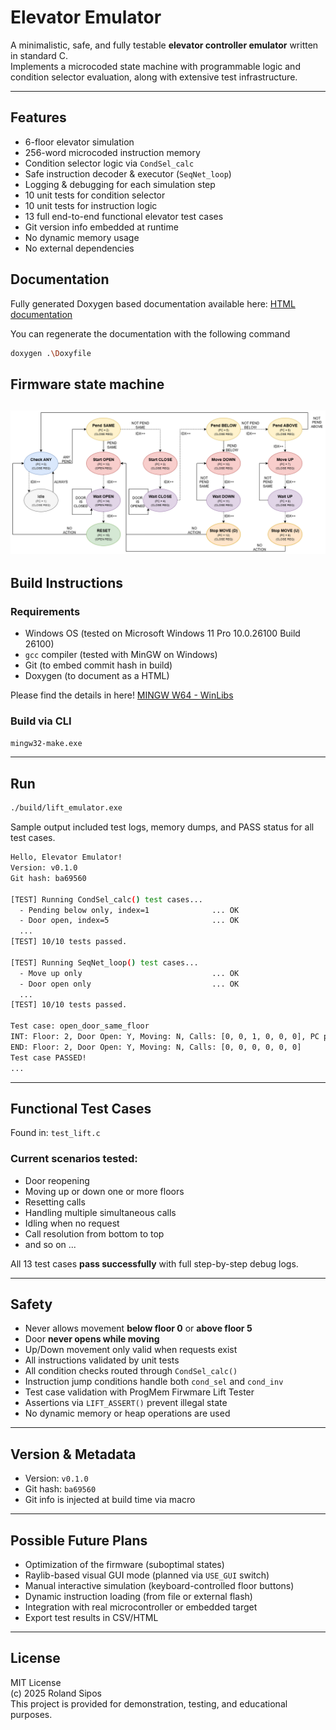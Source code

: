 # Elevator Emulator

A minimalistic, safe, and fully testable **elevator controller emulator** written in standard C.  
Implements a microcoded state machine with programmable logic and condition selector evaluation, along with extensive test infrastructure.

---

## Features

- 6-floor elevator simulation
- 256-word microcoded instruction memory
- Condition selector logic via `CondSel_calc`
- Safe instruction decoder & executor (`SeqNet_loop`)
- Logging & debugging for each simulation step
- 10 unit tests for condition selector
- 10 unit tests for instruction logic
- 13 full end-to-end functional elevator test cases
- Git version info embedded at runtime
- No dynamic memory usage
- No external dependencies

## Documentation

Fully generated Doxygen based documentation available here:
[HTML documentation](\docs\html\index.html)


You can regenerate the documentation with the following command
```bash
doxygen .\Doxyfile
```

## Firmware state machine
![StateMachine](state_machine.png)
---

## Build Instructions

### Requirements

- Windows OS (tested on	Microsoft Windows 11 Pro 10.0.26100 Build 26100)
- `gcc` compiler (tested with MinGW on Windows)
- Git (to embed commit hash in build)
- Doxygen (to document as a HTML)

Please find the details in here!
[MINGW W64 - WinLibs](https://www.mingw-w64.org/downloads/#winlibscom)

### Build via CLI

```bash
mingw32-make.exe
```

---

## Run

```bash
./build/lift_emulator.exe
```

Sample output included test logs, memory dumps, and PASS status for all test cases.
```bash
Hello, Elevator Emulator!
Version: v0.1.0
Git hash: ba69560

[TEST] Running CondSel_calc() test cases...
  - Pending below only, index=1              ... OK
  - Door open, index=5                       ... OK
  ...
[TEST] 10/10 tests passed.

[TEST] Running SeqNet_loop() test cases...
  - Move up only                             ... OK
  - Door open only                           ... OK
  ...
[TEST] 10/10 tests passed.

Test case: open_door_same_floor
INT: Floor: 2, Door Open: Y, Moving: N, Calls: [0, 0, 1, 0, 0, 0], PC preset: 0
END: Floor: 2, Door Open: Y, Moving: N, Calls: [0, 0, 0, 0, 0, 0]
Test case PASSED!
...
```

---

## Functional Test Cases

Found in: `test_lift.c`

### Current scenarios tested:
- Door reopening
- Moving up or down one or more floors
- Resetting calls
- Handling multiple simultaneous calls
- Idling when no request
- Call resolution from bottom to top
- and so on ...

All 13 test cases **pass successfully** with full step-by-step debug logs.

---

##  Safety

- Never allows movement **below floor 0** or **above floor 5**
- Door **never opens while moving**
- Up/Down movement only valid when requests exist
- All instructions validated by unit tests
- All condition checks routed through `CondSel_calc()`
- Instruction jump conditions handle both `cond_sel` and `cond_inv`
- Test case validation with ProgMem Firwmare Lift Tester
- Assertions via `LIFT_ASSERT()` prevent illegal state
- No dynamic memory or heap operations are used

---

## Version & Metadata

- Version: `v0.1.0`
- Git hash: `ba69560`
- Git info is injected at build time via macro

---

## Possible Future Plans

- Optimization of the firmware (suboptimal states)
- Raylib-based visual GUI mode (planned via `USE_GUI` switch)
- Manual interactive simulation (keyboard-controlled floor buttons)
- Dynamic instruction loading (from file or external flash)
- Integration with real microcontroller or embedded target
- Export test results in CSV/HTML

---

## License

MIT License  
(c) 2025 Roland Sipos  
This project is provided for demonstration, testing, and educational purposes.
